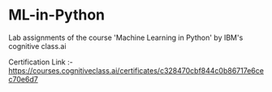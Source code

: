 # ML-in-Python
Lab assignments of the course 'Machine Learning in Python' by IBM's cognitive class.ai

Certification Link :- https://courses.cognitiveclass.ai/certificates/c328470cbf844c0b86717e6cec70e6d7
